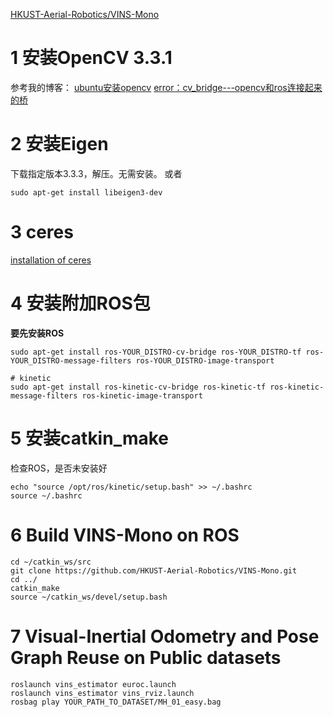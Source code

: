 

[HKUST-Aerial-Robotics/VINS-Mono](https://github.com/HKUST-Aerial-Robotics/VINS-Mono)


# 1 安装OpenCV 3.3.1
参考我的博客：
[ubuntu安装opencv](https://blog.csdn.net/sdlypyzq/article/details/88852286)
[error：cv_bridge---opencv和ros连接起来的桥](http://www.cnblogs.com/Jessica-jie/p/6959309.html)



# 2 安装Eigen
下载指定版本3.3.3，解压。无需安装。
或者
```
sudo apt-get install libeigen3-dev
```

# 3 ceres
[installation of ceres](http://ceres-solver.org/installation.html)


# 4 安装附加ROS包
**要先安装ROS**

```
sudo apt-get install ros-YOUR_DISTRO-cv-bridge ros-YOUR_DISTRO-tf ros-YOUR_DISTRO-message-filters ros-YOUR_DISTRO-image-transport

# kinetic
sudo apt-get install ros-kinetic-cv-bridge ros-kinetic-tf ros-kinetic-message-filters ros-kinetic-image-transport
```

# 5 安装catkin_make
检查ROS，是否未安装好
```
echo "source /opt/ros/kinetic/setup.bash" >> ~/.bashrc
source ~/.bashrc
```


# 6 Build VINS-Mono on ROS
```
cd ~/catkin_ws/src
git clone https://github.com/HKUST-Aerial-Robotics/VINS-Mono.git
cd ../
catkin_make
source ~/catkin_ws/devel/setup.bash
```


# 7 Visual-Inertial Odometry and Pose Graph Reuse on Public datasets
```
roslaunch vins_estimator euroc.launch 
roslaunch vins_estimator vins_rviz.launch
rosbag play YOUR_PATH_TO_DATASET/MH_01_easy.bag 
```